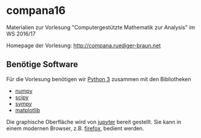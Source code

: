 # compana16
Materialien zur Vorlesung "Computergestützte Mathematik zur Analysis" im WS 2016/17

Homepage der Vorlesung:  http://compana.ruediger-braun.net

## Benötige Software

Für die Vorlesung benötigen wir [Python 3][1] zusammen mit den Bibliotheken 

* [numpy][2]
* [scipy][3]
* [sympy][4]
* [matplotlib][5]

Die graphische Oberfläche wird von [jupyter][6] bereit gestellt.  Sie kann in
einem modernen Browser, z.B. [firefox][7], bedient werden.

[1]: http://www.python.org
[2]: http://www.numpy.org
[3]: http://www.scipy.org
[4]: http://www.sympy.org
[5]: http://matplotlib.org
[6]: http://jupyter.org
[7]: https://www.mozilla.org/de/firefox/new/


